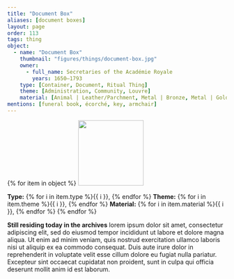 ```yaml
---
title: "Document Box"
aliases: [document boxes]
layout: page
order: 113
tags: thing
object:
  - name: "Document Box"
    thumbnail: "figures/things/document-box.jpg"
    owner:
      - full_name: Secretaries of the Académie Royale
        years: 1650–1793
    type: [Container, Document, Ritual Thing]
    theme: [Administration, Community, Louvre]
    material: [Animal | Leather/Parchment, Metal | Bronze, Metal | Gold/Gilding, Plant Matter | Wood]
mentions: [funeral book, écorché, key, armchair]
---
```


{% for item in object %}
<img src="/_assets/images/{{ item.thumbnail }}" width="150"/>

**Type:** {% for i in item.type %}{{ i }}, {% endfor %}
**Theme:** {% for i in item.theme %}{{ i }}, {% endfor %}
**Material:** {% for i in item.material %}{{ i }}, {% endfor %}
{% endfor %}

**Still residing today in the archives** lorem ipsum dolor sit amet, consectetur adipiscing elit, sed do eiusmod tempor incididunt ut labore et dolore magna aliqua. Ut enim ad minim veniam, quis nostrud exercitation ullamco laboris nisi ut aliquip ex ea commodo consequat. Duis aute irure dolor in reprehenderit in voluptate velit esse cillum dolore eu fugiat nulla pariatur. Excepteur sint occaecat cupidatat non proident, sunt in culpa qui officia deserunt mollit anim id est laborum.